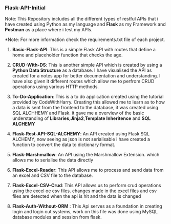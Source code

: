 ### Flask-API-Initial 
Note: This Repository includes all the different types of restful APIs that i have created using Python as my language and **Flask** as my Framework and **Postman** as a place where i test my APIs. 

*Note: For more information check the requirements.txt file of each project. 

1. __Basic-Flask-API__: This is a simple Flask API with routes that define a home and placeholder function that checks the age. 


2. __CRUD-With-DS__: This is another simple API which is created by using a __Python Data Structure__ as a database. I have visualised the API as created for a notes app for better documentation and understanding. I have also given it different routes which allow me to perfrom CRUD operations using various HTTP methods.

3. __To-Do-Application__: This is a to do application created using the tutorial provided by CodeWithHarry. Creating this allowed me to learn as to how a data is sent from the frontend to the database, it was created using SQL ALCHHEMY and Flask. it gave me a overview of the basic understanding of **Libraries**,**Jinja2**,**Template Inheritence** and **SQL ALCHEMY**

4. __Flask-Rest-API-SQL-ALCHEMY__: An API created using Flask SQL ALCHEMY, now seeing as json is not serialisable i have created a function to convert the data to dictionary format.

5. __Flask-Marshmallow__: An API using the Marshmallow Extension. which allows me to serialise the data directly 

6. __Flask-Excel-Reader__: This API allows me to process and send data from an excel and CSV file to the database. 

7. __Flask-Excel-CSV-Crud__: This API allows us to perform crud operations using the excel oe csv files. changes made in the excel files and csv files are detected when the api is hit and the data is changed

8.  __Flask-Auth-Without-ORM__ : This Api serves as a foundation in creating login and login out systems, work on this file was done using MySQL database modules and session from flask.
